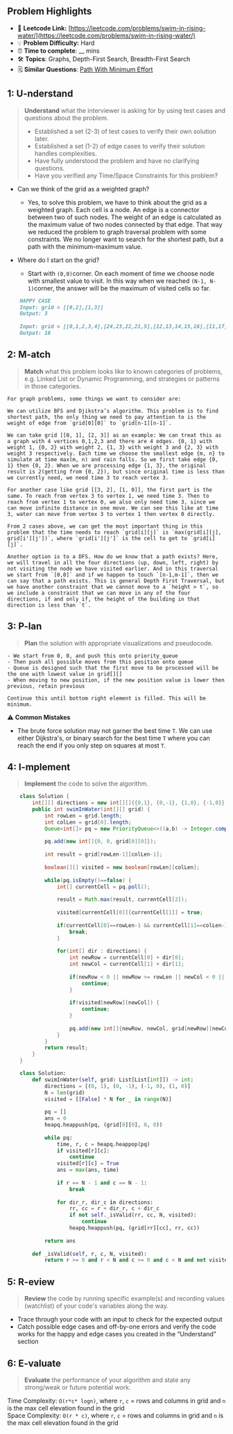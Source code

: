 ## Problem Highlights

* 🔗 **Leetcode Link:** [https://leetcode.com/problems/swim-in-rising-water/](https://leetcode.com/problems/swim-in-rising-water/)
* 💡 **Problem Difficulty:** Hard
* ⏰ **Time to complete**: __ mins
* 🛠️ **Topics**: Graphs, Depth-First Search, Breadth-First Search
* 🗒️ **Similar Questions**: [Path With Minimum Effort](https://leetcode.com/problems/path-with-minimum-effort/)

## 1: **U-nderstand**

> **Understand** what the interviewer is asking for by using test cases and questions about the problem.
> 
> - Established a set (2-3) of test cases to verify their own solution later.
> - Established a set (1-2) of edge cases to verify their solution handles complexities.
> - Have fully understood the problem and have no clarifying questions.
> - Have you verified any Time/Space Constraints for this problem?

- Can we think of the grid as a weighted graph?
  - Yes, to solve this problem, we have to think about the grid as a weighted graph. Each cell is a node. An edge is a connector between two of such nodes. The weight of an edge is calculated as the maximum value of two nodes connected by that edge. That way we reduced the problem to graph traversal problem with some constraints. We no longer want to search for the shortest path, but a path with the minimum-maximum value.
    
- Where do I start on the grid?
  - Start with `(0,0)`corner. On each moment of time we choose node with smallest value to visit. In this way when we reached `(N-1, N-1)`corner, the answer will be the maximum of visited cells so far.
    
```markdown
    HAPPY CASE
    Input: grid = [[0,2],[1,3]]
    Output: 3
    
    Input: grid = [[0,1,2,3,4],[24,23,22,21,5],[12,13,14,15,16],[11,17,18,19,20],[10,9,8,7,6]]
    Output: 16
```
    
## 2: M-atch

> **Match** what this problem looks like to known categories of problems, e.g. Linked List or Dynamic Programming, and strategies or patterns in those categories.
    
    For graph problems, some things we want to consider are:
    
    We can utilize BFS and Djikstra’s algorithm. This problem is to find shortest path, the only thing we need to pay attention to is the weight of edge from `grid[0][0]` to `grid[n-1][n-1]`.
    
    We can take grid [[0, 1], [2, 3]] as an example: We can treat this as a graph with 4 vertices 0,1,2,3 and there are 4 edges. {0, 1} with weight 1, {0, 2} with weight 2, {1, 3} with weight 3 and {2, 3} with weight 3 respectively. Each time we choose the smallest edge {m, n} to simulate at time max(m, n) and rain falls. So we first take edge {0, 1} then {0, 2}. When we are processing edge {1, 3}, the original result is 2(getting from {0, 2}), but since original time is less than we currently need, we need time 3 to reach vertex 3.
    
    For another case like grid [[3, 2], [1, 0]], the first part is the same. To reach from vertex 3 to vertex 1, we need time 3. Then to reach from vertex 1 to vertex 0, we also only need time 3, since we can move infinite distance in one move. We can see this like at time 3, water can move from vertex 3 to vertex 1 then vertex 0 directly.
    
    From 2 cases above, we can get the most important thing in this problem that the time needs to reach `grid[i][j]` is `max(grid[i][j], grid[i'][j'])`, where `grid[i'][j']` is the cell to get to `grid[i][j]`.
    
    Another option is to a DFS. How do we know that a path exists? Here, we will travel in all the four directions (up, down, left, right) by not visiting the node we have visited earlier. And in this traversal we start from `[0,0]` and if we happen to touch `[n-1,m-1]`, then we can say that a path exists. This is general Depth First Traversal, but we have another constraint that we cannot move to a `height > t`, so we include a constraint that we can move in any of the four directions, if and only if, the height of the building in that direction is less than `t`.
    
## 3: P-lan

> **Plan** the solution with appropriate visualizations and pseudocode.
    
    - We start from 0, 0, and push this onto priority_queue
    - Then push all possible moves from this position onto queue
    - Queue is designed such that the first move to be processed will be the one with lowest value in grid[][]
    - When moving to new position, if the new position value is lower then previous, retain previous
    
    Continue this until bottom right element is filled. This will be minimum.


⚠️ **Common Mistakes**

* The brute force solution may not garner the best time `T`. We can use either Dijkstra's, or binary search for the best time `T` where you can reach the end if you only step on squares at most `T`.
    
## 4: I-mplement

> **Implement** the code to solve the algorithm.
    
```java
    class Solution {
        int[][] directions = new int[][]{{0,1}, {0,-1}, {1,0}, {-1,0}};
        public int swimInWater(int[][] grid) {
            int rowLen = grid.length;
            int colLen = grid[0].length;
            Queue<int[]> pq = new PriorityQueue<>((a,b) -> Integer.compare(a[2],b[2]));
            
            pq.add(new int[]{0, 0, grid[0][0]});
            
            int result = grid[rowLen-1][colLen-1];
            
            boolean[][] visited = new boolean[rowLen][colLen];
            
            while(pq.isEmpty()==false) {
                int[] currentCell = pq.poll();
                
                result = Math.max(result, currentCell[2]);
                
                visited[currentCell[0]][currentCell[1]] = true;
                
                if(currentCell[0]==rowLen-1 && currentCell[1]==colLen-1) {
                    break;
                }
                
                for(int[] dir : directions) {
                    int newRow = currentCell[0] + dir[0];
                    int newCol = currentCell[1] + dir[1];
                    
                    if(newRow < 0 || newRow >= rowLen || newCol < 0 || newCol >= colLen) {
                        continue;
                    }
                    
                    if(visited[newRow][newCol]) {
                        continue;
                    }
                    
                    pq.add(new int[]{newRow, newCol, grid[newRow][newCol]});
                }
            }
            return result;
        }
    }
```

```python
    class Solution:
        def swimInWater(self, grid: List[List[int]]) -> int:
            directions = [(0, 1), (0, -1), (-1, 0), (1, 0)]
            N = len(grid)
            visited = [[False] * N for _ in range(N)]
    
            pq = []
            ans = 0
            heapq.heappush(pq, (grid[0][0], 0, 0))
    
            while pq:
                time, r, c = heapq.heappop(pq)
                if visited[r][c]:
                    continue
                visited[r][c] = True
                ans = max(ans, time)
    
                if r == N - 1 and c == N - 1:
                    break
    
                for dir_r, dir_c in directions:
                    rr, cc = r + dir_r, c + dir_c
                    if not self._isValid(rr, cc, N, visited):
                        continue
                    heapq.heappush(pq, (grid[rr][cc], rr, cc))
    
            return ans
    
        def _isValid(self, r, c, N, visited):
            return r >= 0 and r < N and c >= 0 and c < N and not visited[r][c]
```
    
## 5: R-eview
    
> **Review** the code by running specific example(s) and recording values (watchlist) of your code's variables along the way.

- Trace through your code with an input to check for the expected output
- Catch possible edge cases and off-by-one errors and verify the code works for the happy and edge cases you created in the “Understand” section

    
## 6: E-valuate

> **Evaluate** the performance of your algorithm and state any strong/weak or future potential work.

Time Complexity: `O(r*c* logn)`, where `r`, `c` = rows and columns in grid and `n` is the max cell elevation found in the grid
<br>
Space Complexity: `O(r * c)`, where `r`, `c` = rows and columns in grid and `n` is the max cell elevation found in the grid